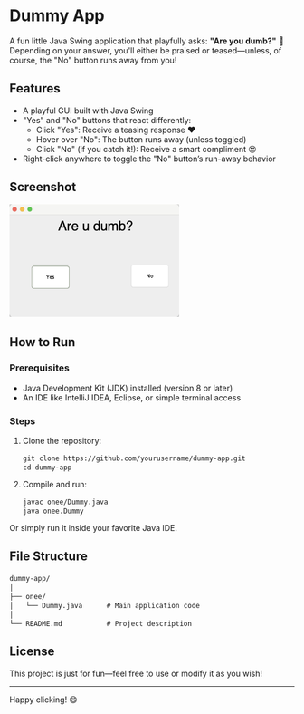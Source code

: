 # Dummy App

A fun little Java Swing application that playfully asks: **"Are you dumb?"** 🧠  
Depending on your answer, you'll either be praised or teased—unless, of course, the "No" button runs away from you!

## Features

- A playful GUI built with Java Swing
- "Yes" and "No" buttons that react differently:
  - Click "Yes": Receive a teasing response ❤️
  - Hover over "No": The button runs away (unless toggled)
  - Click "No" (if you catch it!): Receive a smart compliment 😍
- Right-click anywhere to toggle the "No" button’s run-away behavior

## Screenshot

<img src="./screenshot.png" alt="App Screenshot" width="300"/>

## How to Run

### Prerequisites

- Java Development Kit (JDK) installed (version 8 or later)
- An IDE like IntelliJ IDEA, Eclipse, or simple terminal access

### Steps

1. Clone the repository:
   ```
   git clone https://github.com/yourusername/dummy-app.git
   cd dummy-app
   ```

2. Compile and run:
   ```
   javac onee/Dummy.java
   java onee.Dummy
   ```


Or simply run it inside your favorite Java IDE.

## File Structure
```
dummy-app/
│
├── onee/
│   └── Dummy.java      # Main application code
│
└── README.md           # Project description
```

## License

This project is just for fun—feel free to use or modify it as you wish!

---

Happy clicking! 😄

